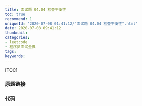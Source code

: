 ```yaml
---
title: 面试题 04.04 检查平衡性
toc: true
recommend: 1
uniqueId: '2020-07-08 01:41:12/"面试题 04.04 检查平衡性".html'
date: 2020-07-08 09:41:12
thumbnail:
categories:
- leetcode
- 程序员面试金典
tags:
keywords:
---
```


[TOC]

<!--more-->

### 原题链接



### 代码

```python

```


